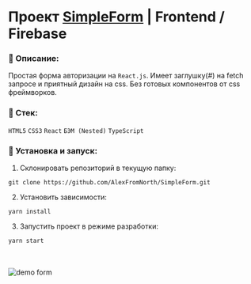 # Проект [SimpleForm](https://github.com/AlexFromNorth/SimpleForm) | Frontend / Firebase

### 📜 Описание:
Простая форма авторизации на `React.js`. Имеет заглушку(#) на fetch запросе и приятный дизайн на css. Без готовых компонентов от css фреймворков.


### 🥞 Стек:

`HTML5` `CSS3`  `React` `БЭМ (Nested)` `TypeScript`

### 💽 Установка и запуск:

1. Склонировать репозиторий в текущую папку:

```git clone https://github.com/AlexFromNorth/SimpleForm.git ```

2. Установить зависимости:

```yarn install```

3. Запустить проект в режиме разработки:

```yarn start```

<br />
<br />
<img src="public/form.png" alt="demo form">

